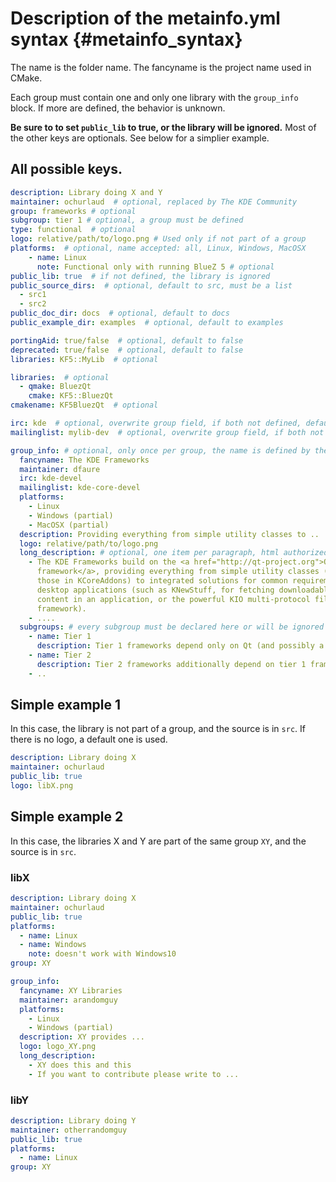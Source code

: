 # Description of the metainfo.yml syntax {#metainfo_syntax}
The name is the folder name.
The fancyname is the project name used in CMake.

Each group must contain one and only one library with the `group_info` block. If
more are defined, the behavior is unknown.

**Be sure to to set `public_lib` to true, or the library will be ignored.** Most of
the other keys are optionals. See below for a simplier example.

## All possible keys.

```yaml
description: Library doing X and Y
maintainer: ochurlaud  # optional, replaced by The KDE Community
group: frameworks # optional
subgroup: tier 1 # optional, a group must be defined
type: functional  # optional
logo: relative/path/to/logo.png # Used only if not part of a group
platforms:  # optional, name accepted: all, Linux, Windows, MacOSX
    - name: Linux
      note: Functional only with running BlueZ 5 # optional
public_lib: true  # if not defined, the library is ignored
public_source_dirs:  # optional, default to src, must be a list
  - src1
  - src2
public_doc_dir: docs  # optional, default to docs
public_example_dir: examples  # optional, default to examples

portingAid: true/false  # optional, default to false
deprecated: true/false  # optional, default to false
libraries: KF5::MyLib  # optional

libraries:  # optional
  - qmake: BluezQt
    cmake: KF5::BluezQt
cmakename: KF5BluezQt  # optional

irc: kde  # optional, overwrite group field, if both not defined, default to kde-devel
mailinglist: mylib-dev  # optional, overwrite group field, if both not defined, default to kde-devel

group_info: # optional, only once per group, the name is defined by the 'group' key above.
  fancyname: The KDE Frameworks
  maintainer: dfaure
  irc: kde-devel
  mailinglist: kde-core-devel
  platforms:
    - Linux
    - Windows (partial)
    - MacOSX (partial)
  description: Providing everything from simple utility classes to ..
  logo: relative/path/to/logo.png
  long_description: # optional, one item per paragraph, html authorized
    - The KDE Frameworks build on the <a href="http://qt-project.org">Qt
      framework</a>, providing everything from simple utility classes (such as
      those in KCoreAddons) to integrated solutions for common requirements of
      desktop applications (such as KNewStuff, for fetching downloadable add-on
      content in an application, or the powerful KIO multi-protocol file access
      framework).
    - ....
  subgroups: # every subgroup must be declared here or will be ignored
    - name: Tier 1
      description: Tier 1 frameworks depend only on Qt (and possibly a small number of other third-party libraries), so can easily be used by an Qt-based project.
    - name: Tier 2
      description: Tier 2 frameworks additionally depend on tier 1 frameworks, but still have easily manageable dependencies.
    - ..
```

## Simple example 1

In this case, the library is not part of a group, and the source is in `src`. If
there is no logo, a default one is used.

```yaml
description: Library doing X
maintainer: ochurlaud
public_lib: true
logo: libX.png
```

## Simple example 2

In this case, the libraries X and Y are part of the same group `XY`, and the
source is in `src`.

### libX
```yaml
description: Library doing X
maintainer: ochurlaud
public_lib: true
platforms:
  - name: Linux
  - name: Windows
    note: doesn't work with Windows10
group: XY

group_info:
  fancyname: XY Libraries
  maintainer: arandomguy
  platforms:
    - Linux
    - Windows (partial)
  description: XY provides ...
  logo: logo_XY.png
  long_description:
    - XY does this and this
    - If you want to contribute please write to ...
```

### libY
```yaml
description: Library doing Y
maintainer: otherrandomguy
public_lib: true
platforms:
  - name: Linux
group: XY
```
